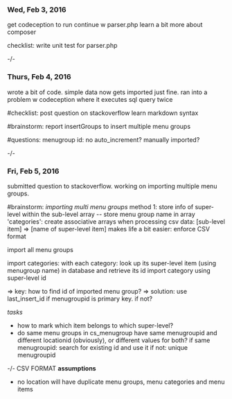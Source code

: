 ### Wed, Feb 3, 2016
get codeception to run
continue w parser.php
learn a bit more about composer

checklist:
write unit test for parser.php

-/-
### Thurs, Feb 4, 2016
wrote a bit of code. simple data now gets imported just fine.
ran into a problem w codeception where it executes sql query twice

#checklist:
post question on stackoverflow
learn markdown syntax

#brainstorm:
report insertGroups to insert multiple menu groups

#questions:
menugroup id: no auto_increment? manually imported?

-/-
### Fri, Feb 5, 2016

submitted question to stackoverflow.
working on importing multiple menu groups.

#brainstorm:
*importing multi menu groups*
method 1:
store info of super-level within the sub-level array -- store menu group name in array 'categories':
    create associative arrays when processing csv data: 
    [sub-level item] => [name of super-level item]
makes life a bit easier: enforce CSV format

import all menu groups

import categories:
with each category:
    look up its super-level item (using menugroup name) in database and retrieve its id 
    import category using super-level id

=> key: how to find id of imported menu group? 
=> solution: use last_insert_id if menugroupid is primary key. if not?



_tasks_
* how to mark which item belongs to which super-level?
* do same menu groups in cs_menugroup have same menugroupid and different locationid (obviously), or different values for both?
    if same menugroupid: 
    search for existing id and use it
    if not: 
    unique menugroupid 

-/-
CSV FORMAT
**assumptions**
* no location will have duplicate menu groups, menu categories and menu items













